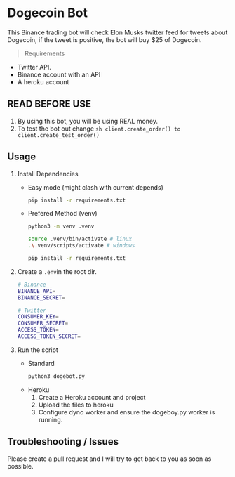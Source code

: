 # Dogecoin Bot

This Binance trading bot will check Elon Musks twitter feed for tweets about Dogecoin, if the tweet is positive, the bot will buy $25 of Dogecoin.


> Requirements

- Twitter API.
- Binance account with an API
- A heroku account


## READ BEFORE USE
1. By using this bot, you will be using REAL money.
2. To test the bot out change ```sh client.create_order() to client.create_test_order()```


## Usage

1. Install Dependencies
    - Easy mode (might clash with current depends)
        ```sh
        pip install -r requirements.txt
        ```
    - Prefered Method (venv)
        ```sh
        python3 -m venv .venv
      
        source .venv/bin/activate # linux
        .\.venv/scripts/activate # windows
    
        pip install -r requirements.txt
        ```


2. Create a `.env`in the root dir.

    ```sh
    # Binance
    BINANCE_API=
    BINANCE_SECRET=
    
    # Twitter
    CONSUMER_KEY=
    CONSUMER_SECRET=
    ACCESS_TOKEN=
    ACCESS_TOKEN_SECRET=
    ```

3. Run the script
    - Standard 
        ```sh
        python3 dogebot.py
        ```
     - Heroku
        1. Create a Heroku account and project
        2. Upload the files to heroku
        3. Configure dyno worker and ensure the dogeboy.py worker is running.

## Troubleshooting / Issues
Please create a pull request and I will try to get back to you as soon as possible.
